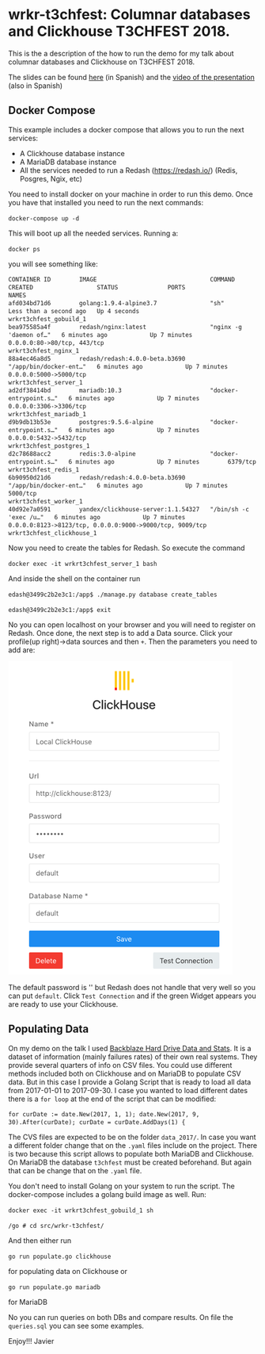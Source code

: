 # wrkr-t3chfest: Columnar databases and Clickhouse T3CHFEST 2018.

This is the a description of the how to run the demo for my talk about columnar databases and Clickhouse on T3CHFEST 2018. 

The slides can be found [here](https://es.slideshare.net/FcoJavierSanzOlivera/click-houset3chfest) (in Spanish)
and the [video of the presentation](https://www.youtube.com/watch?v=_oZKi5v951Q) (also in Spanish)

## Docker Compose

This example includes a docker compose that allows you to run the next services:

- A Clickhouse database instance
- A MariaDB database instance
- All the services needed to run a Redash (https://redash.io/) (Redis, Posgres, Ngix, etc)

You need to install docker on your machine in order to run this demo. Once you have that installed you need to run the next commands:

 `docker-compose up -d`

This will boot up all the needed services. Running a:

 `docker ps` 

you will see something like:

```
CONTAINER ID        IMAGE                                COMMAND                  CREATED                  STATUS              PORTS                                                      NAMES
afd034bd71d6        golang:1.9.4-alpine3.7               "sh"                     Less than a second ago   Up 4 seconds                                                                   wrkrt3chfest_gobuild_1
bea975585a4f        redash/nginx:latest                  "nginx -g 'daemon of…"   6 minutes ago            Up 7 minutes        0.0.0.0:80->80/tcp, 443/tcp                                wrkrt3chfest_nginx_1
88a4ec46a8d5        redash/redash:4.0.0-beta.b3690       "/app/bin/docker-ent…"   6 minutes ago            Up 7 minutes        0.0.0.0:5000->5000/tcp                                     wrkrt3chfest_server_1
ad2df38414bd        mariadb:10.3                         "docker-entrypoint.s…"   6 minutes ago            Up 7 minutes        0.0.0.0:3306->3306/tcp                                     wrkrt3chfest_mariadb_1
d9b9db13b53e        postgres:9.5.6-alpine                "docker-entrypoint.s…"   6 minutes ago            Up 7 minutes        0.0.0.0:5432->5432/tcp                                     wrkrt3chfest_postgres_1
d2c78688acc2        redis:3.0-alpine                     "docker-entrypoint.s…"   6 minutes ago            Up 7 minutes        6379/tcp                                                   wrkrt3chfest_redis_1
6b90950d21d6        redash/redash:4.0.0-beta.b3690       "/app/bin/docker-ent…"   6 minutes ago            Up 7 minutes        5000/tcp                                                   wrkrt3chfest_worker_1
40d92e7a0591        yandex/clickhouse-server:1.1.54327   "/bin/sh -c 'exec /u…"   6 minutes ago            Up 7 minutes        0.0.0.0:8123->8123/tcp, 0.0.0.0:9000->9000/tcp, 9009/tcp   wrkrt3chfest_clickhouse_1
```

Now you need to create the tables for Redash. So execute the command

`docker exec -it wrkrt3chfest_server_1 bash`

And inside the shell on the container run

`edash@3499c2b2e3c1:/app$ ./manage.py database create_tables`

`edash@3499c2b2e3c1:/app$ exit`

No you can open localhost on your browser and you will need to register on Redash. Once done, the next step is to add a Data source. Click your profile(up right)->data sources
and then `+`. Then the parameters you need to add are:

![Clickhouse Redash Connection](https://github.com/javier-sanz/wrkr-t3chfest/raw/master/redashClickhouse.png)

The default password is '' but Redash does not handle that very well so you can put `default`. Click `Test Connection` and if the green Widget appears you are ready to use your
Clickhouse. 

## Populating Data

On my demo on the talk I used [Backblaze Hard Drive Data and Stats](https://www.backblaze.com/b2/hard-drive-test-data.html). 
It is a dataset of information (mainly failures rates) of their
own real systems. They provide several quarters of info on CSV files. 
You could use different methods included both on Clickhouse and on MariaDB to populate CSV data. 
But in this case I provide a Golang Script that is ready to load all data from 2017-01-01 to 2017-09-30. I case you wanted to load
different dates there is a `for loop` at the end of the script that can be modified:

```
for curDate := date.New(2017, 1, 1); date.New(2017, 9, 30).After(curDate); curDate = curDate.AddDays(1) {
```

The CVS files are expected to be on the folder `data_2017/`. In case you want a different folder change that on the `.yaml` files include on the
project. There is two because this script allows to populate both MariaDB and Clickhouse. On MariaDB the database `t3chfest` must be created 
beforehand. But again that can be change that on the `.yaml` file. 

You don't need to install Golang on your system to run the script. The docker-compose includes a golang build image as well. Run:

`docker exec -it wrkrt3chfest_gobuild_1 sh`

`/go # cd src/wrkr-t3chfest/`

And then either run 

`go run populate.go clickhouse`

for populating data on Clickhouse or 

`go run populate.go mariadb`

for MariaDB

No you can run queries on both DBs and compare results. On file the `queries.sql` you can see some examples.

Enjoy!!!
Javier



